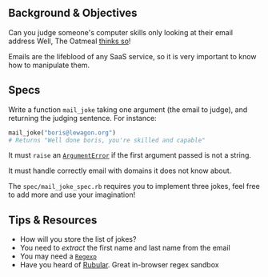 ## Background & Objectives

Can you judge someone's computer skills only looking at their email address
Well, The Oatmeal [thinks so](http://theoatmeal.com/comics/email_address)!

Emails are the lifeblood of any SaaS service, so it is very important to
know how to manipulate them.

## Specs

Write a function `mail_joke` taking one argument (the email to judge), and
returning the judging sentence. For instance:

```ruby
mail_joke("boris@lewagon.org")
# Returns "Well done boris, you're skilled and capable"
```

It must `raise` an
[`ArgumentError`](http://www.ruby-doc.org/core-2.1.0/ArgumentError.html) if the
first argument passed is not a string.

It must handle correctly email with domains it does not know about.

The `spec/mail_joke_spec.rb` requires you to implement three jokes, feel
free to add more and use your imagination!

## Tips & Resources

- How will you store the list of jokes?
- You need to *extract* the first name and last name from the email
- You may need a [`Regexp`](http://www.ruby-doc.org/core-2.1.0/Regexp.html)
- Have you heard of [Rubular](http://rubular.com/). Great in-browser regex sandbox
